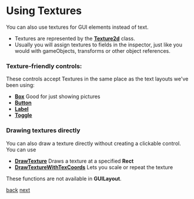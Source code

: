 # Using Textures

You can also use textures for GUI elements instead of text.

* Textures are represented by the **[Texture2d](http://docs.unity3d.com/Documentation/ScriptReference/Texture2D.html)** class. 
* Usually you will assign textures to fields in the inspector, just like you would with gameObjects, transforms or other object references.

### Texture-friendly controls:

These controls accept Textures in the same place as the text layouts we've been using:

* **[Box](http://docs.unity3d.com/Documentation/ScriptReference/GUI.Box.html)** Good for just showing pictures
* **[Button](http://docs.unity3d.com/Documentation/ScriptReference/GUI.Button.html)** 
* **[Label](http://docs.unity3d.com/Documentation/ScriptReference/GUI.Label.html)** 
* **[Toggle](http://docs.unity3d.com/Documentation/ScriptReference/GUI.Toggle.html)** 

### Drawing textures directly

You can also draw a texture directly without creating a clickable control.  You can use 

* **[DrawTexture](http://docs.unity3d.com/Documentation/ScriptReference/GUI.DrawTexture.html)** Draws a texture at a specified **Rect**
* **[DrawTextureWithTexCoords](http://docs.unity3d.com/Documentation/ScriptReference/GUI.DrawTextureWithTexCoords.html)** Lets you scale or repeat the texture

These functions are not available in **GUILayout**.

[back](4.23.md) [next](4.25.md)
